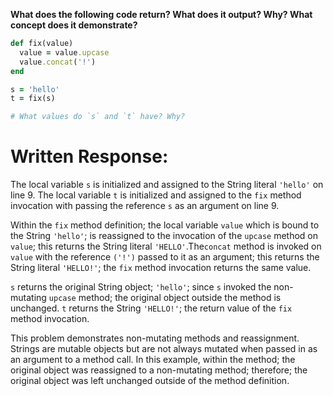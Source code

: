 **What does the following code return? What does it output? Why? What concept does it demonstrate?**

```ruby
def fix(value)
  value = value.upcase
  value.concat('!')
end

s = 'hello'
t = fix(s)

# What values do `s` and `t` have? Why?
```
# Written Response:

The local variable `s` is initialized and assigned to the String literal `'hello'` on line 9. The local variable `t` is initialized and assigned to the `fix` method invocation with passing the reference `s` as an argument on line 9.

Within the `fix` method definition; the local variable `value` which is bound to the String `'hello'`; is reassigned to the invocation of the `upcase` method on `value`; this returns the String literal `'HELLO'`.The`concat` method is invoked on `value` with the reference `('!')` passed to it as an argument; this returns the String literal `'HELLO!'`; the `fix` method invocation returns the same value.

`s` returns the original String object; `'hello'`; since `s` invoked the non-mutating `upcase` method; the original object outside the method is unchanged.
`t` returns the String `'HELLO!'`; the return value of the `fix` method invocation.

This problem demonstrates non-mutating methods and reassignment. Strings are mutable objects but are not always mutated when passed in as an argument to a method call. In this example, within the method; the original object was reassigned to a non-mutating method; therefore; the original object was left unchanged outside of the method definition.

